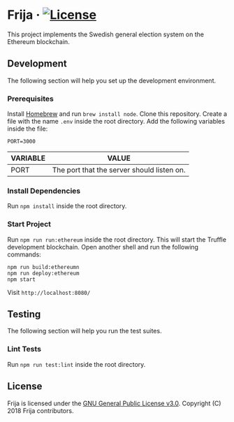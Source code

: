 # Frija &middot; [![License](https://img.shields.io/github/license/robshape/frija.svg)](./LICENSE)
This project implements the Swedish general election system on the Ethereum blockchain.

## Development
The following section will help you set up the development environment.

### Prerequisites
Install [Homebrew](https://brew.sh/) and run `brew install node`. Clone this repository. Create a file with the name `.env` inside the root directory. Add the following variables inside the file:
```
PORT=3000
```

|VARIABLE|VALUE                                     |
|--------|------------------------------------------|
|PORT    |The port that the server should listen on.|

### Install Dependencies
Run `npm install` inside the root directory.

### Start Project
Run `npm run run:ethereum` inside the root directory. This will start the Truffle development blockchain. Open another shell and run the following commands:
```
npm run build:ethereumn
npm run deploy:ethereum
npm start
```

Visit `http://localhost:8080/`

## Testing
The following section will help you run the test suites.

### Lint Tests
Run `npm run test:lint` inside the root directory.

## License
Frija is licensed under the [GNU General Public License v3.0](./LICENSE). Copyright (C) 2018 Frija contributors.
